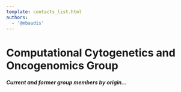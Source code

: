 ```yaml
---
template: contacts_list.html
authors:
  - '@mbaudis'
---
```


# Computational Cytogenetics and Oncogenomics Group

<object id="map" width="100%" height="500px" standby="loading data, please wait..." data="https://progenetix.org/services/geolocations?inputfile=https://raw.githubusercontent.com/baudisgroup/baudisgroup.github.io/master/docs/group/people.tsv&plotPars=map_w_px=600::map_h_px=480::marker_type=marker&plotType=map"></object>

##### Current and former group members by origin...

